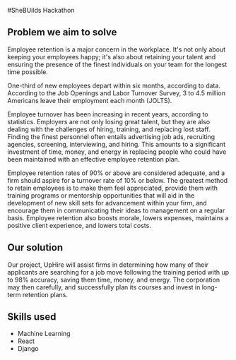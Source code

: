 #SheBUilds Hackathon

## Problem we aim to solve

Employee retention is a major concern in the workplace. It's not only about keeping your employees happy; it's also about retaining your talent and ensuring the presence of the finest individuals on your team for the longest time possible.

One-third of new employees depart within six months, according to data. According to the Job Openings and Labor Turnover Survey, 3 to 4.5 million Americans leave their employment each month (JOLTS).

Employee turnover has been increasing in recent years, according to statistics. Employers are not only losing great talent, but they are also dealing with the challenges of hiring, training, and replacing lost staff. Finding the finest personnel often entails advertising job ads, recruiting agencies, screening, interviewing, and hiring. This amounts to a significant investment of time, money, and energy in replacing people who could have been maintained with an effective employee retention plan.

Employee retention rates of 90% or above are considered adequate, and a firm should aspire for a turnover rate of 10% or below. The greatest method to retain employees is to make them feel appreciated, provide them with training programs or mentorship opportunities that will aid in the development of new skill sets for advancement within your firm, and encourage them in communicating their ideas to management on a regular basis. Employee retention also boosts morale, lowers expenses, maintains a positive client experience, and lowers total costs.

## Our solution

Our project, UpHire will assist firms in determining how many of their applicants are searching for a job move following the training period with up to 98% accuracy, saving them time, money, and energy. The corporation may then carefully, and successfully plan its courses and invest in long-term retention plans.

## Skills used

* Machine Learning
* React
* Django

